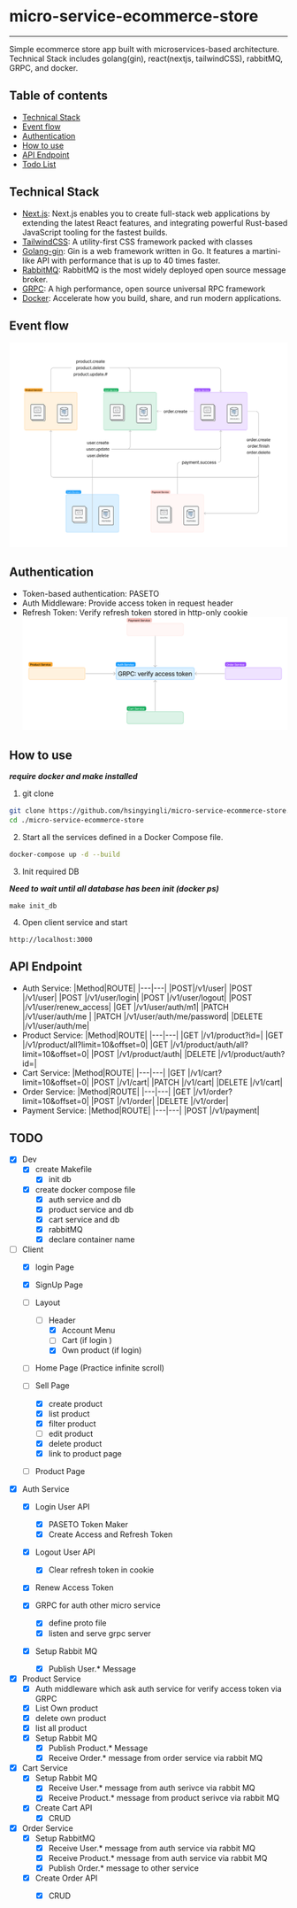 # micro-service-ecommerce-store
--- 
Simple ecommerce store app built with microservices-based architecture. Technical Stack includes golang(gin), react(nextjs, tailwindCSS), rabbitMQ, GRPC, and docker.

## Table of contents
* [Technical Stack](#technical-stack)
* [Event flow](#event-flow)
* [Authentication](#authentication)
* [How to use](#how-to-use)
* [API Endpoint](#api-endpoint)
* [Todo List](#todo)

## Technical Stack 
* [Next.js](https://nextjs.org/): Next.js enables you to create full-stack web applications by extending the latest React features, and integrating powerful Rust-based JavaScript tooling for the fastest builds.
* [TailwindCSS](https://tailwindcss.com/): A utility-first CSS framework packed with classes
* [Golang-gin](https://github.com/gin-gonic/gin): Gin is a web framework written in Go. It features a martini-like API with performance that is up to 40 times faster.
* [RabbitMQ](https://www.rabbitmq.com/): RabbitMQ is the most widely deployed open source message broker.
* [GRPC](https://grpc.io/): A high performance, open source universal RPC framework
* [Docker](https://www.docker.com/): Accelerate how you build, share, and run modern applications.

## Event flow 
![Event flow](./public/eventflow.png)

## Authentication
* Token-based authentication: PASETO
* Auth Middleware: Provide access token in request header
* Refresh Token: Verify refresh token stored in http-only cookie
![authentication](./public/grpc.png)

## How to use
***require docker and make installed***

1. git clone 

```sh
git clone https://github.com/hsingyingli/micro-service-ecommerce-store.git
cd ./micro-service-ecommerce-store
```
2. Start all the services defined in a Docker Compose file.

```sh
docker-compose up -d --build
```

3. Init required DB

***Need to wait until all database has been init (docker ps)***

```
make init_db
```

4. Open client service and start
```
http://localhost:3000
```
## API Endpoint
* Auth Service:
    |Method|ROUTE|
    |---|---|
    |POST|/v1/user|
    |POST |/v1/user|
    |POST |/v1/user/login|
    |POST |/v1/user/logout|
    |POST |/v1/user/renew_access|
    |GET |/v1/user/auth/m1|
    |PATCH |/v1/user/auth/me |
    |PATCH |/v1/user/auth/me/password|
    |DELETE |/v1/user/auth/me|
* Product Service:
    |Method|ROUTE|
    |---|---|
    |GET |/v1/product?id=|
    |GET |/v1/product/all?limit=10&offset=0|
    |GET |/v1/product/auth/all?limit=10&offset=0|
    |POST |/v1/product/auth|
    |DELETE |/v1/product/auth?id=|
* Cart Service:
    |Method|ROUTE|
    |---|---|
    |GET |/v1/cart?limit=10&offset=0|
    |POST |/v1/cart|
    |PATCH |/v1/cart|
    |DELETE |/v1/cart|
* Order Service:
    |Method|ROUTE|
    |---|---|
    |GET |/v1/order?limit=10&offset=0|
    |POST |/v1/order|
    |DELETE |/v1/order|
* Payment Service:
    |Method|ROUTE|
    |---|---|
    |POST |/v1/payment|


## TODO
- [x] Dev
    - [x] create Makefile
        - [x] init db

    - [x] create docker compose file
        - [x] auth service and db
        - [x] product service and db
        - [x] cart service and db
        - [x] rabbitMQ 
        - [x] declare container name

- [ ] Client
    - [x] login Page
    - [x] SignUp Page
    - [ ] Layout
        - [ ] Header
            - [x] Account Menu
            - [ ] Cart (if login      )
            - [x] Own product (if login)
    - [ ] Home Page (Practice infinite scroll)
    - [ ] Sell Page
        - [x] create product 
        - [x] list product 
        - [x] filter product
        - [ ] edit product
        - [x] delete product 
        - [x] link to product page
    - [ ] Product Page 
        

- [x] Auth Service 
    - [x] Login User API
        - [x] PASETO Token Maker
        - [x] Create Access and Refresh Token
        
    - [x] Logout User API
        - [x] Clear refresh token in cookie

    - [x] Renew Access Token

    - [x] GRPC for auth other micro service
        - [x] define proto file
        - [x] listen and serve grpc server

    - [x] Setup Rabbit MQ
        - [x] Publish User.* Message

- [x] Product Service
    - [x] Auth middleware which ask auth service for verify access token via GRPC 
    - [x] List Own product 
    - [x] delete own product
    - [x] list all product 
    - [x] Setup Rabbit MQ
        - [x] Publish Product.* Message
        - [x] Receive Order.* message from order service via rabbit MQ

- [x] Cart Service 
    - [x] Setup Rabbit MQ
        - [x] Receive User.* message from auth serivce via rabbit MQ
        - [x] Receive Product.* message from product serivce via rabbit MQ

    - [x] Create Cart API
        - [x] CRUD

- [x] Order Service
    - [x] Setup RabbitMQ
        - [x] Receive User.* message from auth service via rabbit MQ
        - [x] Receive Product.* message from auth service via rabbit MQ
        - [x] Publish Order.* message to other service
    - [x] Create Order API 
        - [x] CRUD

